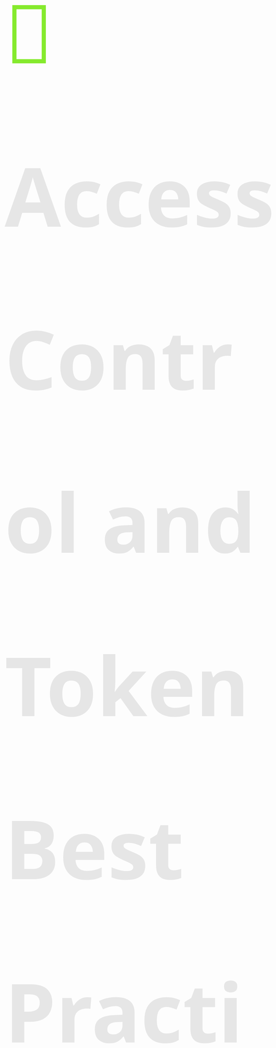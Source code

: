 <style>
  :root {
    /*--bg: #000000;*/
    --text: #e6e6e6;
    --muted: #a0aec0;
    --accent: #85EA2D;
    --accent-2: #6CBF00;
    --accent-3: #4CAF50;
    --success: #85EA2D;
    --warning: #F59E0B;
    --danger: #EF4444;
    --code-bg: #0d1117;
    --code-border: #2a2f36;
    --table-border: #2a2f36;
    --blockquote-bg: #0f1a12;
    --blockquote-border: #85EA2D;
  
  /* Force dark theme */
  :root { --bg: #121212; --text: #e6e6e6; --muted: #a0aec0; --accent: #85EA2D; --accent-2: #6CBF00; --accent-3: #4CAF50; --success: #85EA2D; --warning: #F59E0B; --danger: #EF4444; --code-bg: #0d1117; --code-border: #2a2f36; --table-border: #2a2f36; --blockquote-bg: #0f1a12; --blockquote-border: #85EA2D; }
  body { background: var(--bg); color: var(--text); font-family: "Segoe UI", system-ui, -apple-system, Roboto, "Helvetica Neue", Arial; font-size: 72px; line-height: 2.0; letter-spacing: 0.15px; }
  h1 { font-size: 4.5em; font-weight: 800; color: var(--text); margin-top: 0.6em; border-bottom: 2px solid var(--table-border); padding-bottom: 0.25em; }
  h2 { font-size: 3.6em; font-weight: 750; color: var(--accent); margin-top: 1.1em; }
  h3 { font-size: 2.8em; font-weight: 700; color: var(--accent-2); margin-top: 1em; }
  h4 { font-size: 2.2em; font-weight: 650; color: var(--accent-3); }
  p, li { font-weight: 500; }
  strong { font-weight: 800; color: var(--text); }
  em { color: var(--muted); }
  a { color: var(--accent); text-underline-offset: 3px; }
  ul, ol { margin: 0.5em 0 1em; }
  li { margin: 0.35em 0; }
  code { background: var(--code-bg); border: 1px solid var(--code-border); padding: 0.25em 0.55em; border-radius: 6px; font-size: 1.2em; }
  pre { background: var(--code-bg); border: 1px solid var(--code-border); padding: 1.2em; border-radius: 10px; overflow: auto; box-shadow: 0 4px 14px rgba(0,0,0,0.25); }
  pre code { background: transparent; border: 0; padding: 0; font-size: 1.2em; }
  table { width: 100%; border-collapse: collapse; margin: 1em 0; font-size: 1.2em; }
  th, td { border: 1px solid var(--table-border); padding: 10px 12px; text-align: left; }
  thead th { background: rgba(37, 99, 235, 0.08); color: var(--text); }
  tbody tr:nth-child(even) { background: rgba(148, 163, 184, 0.08); }
  blockquote { background: var(--blockquote-bg); border-left: 6px solid var(--blockquote-border); padding: 0.8em 1em; border-radius: 8px; color: var(--text); }
  .badge { display: inline-block; padding: 0.2em 0.6em; border-radius: 999px; font-size: 0.8em; font-weight: 700; }
  .badge.info { background: rgba(37,99,235,0.12); color: var(--accent); }
  .badge.success { background: rgba(16,185,129,0.12); color: var(--success); }
  .badge.warn { background: rgba(245,158,11,0.12); color: var(--warning); }
  .badge.danger { background: rgba(239,68,68,0.12); color: var(--danger); }
  .callout { border-left: 6px solid var(--accent); background: rgba(37,99,235,0.08); padding: 0.9em 1em; border-radius: 8px; margin: 1em 0; }
  .callout.warning { border-color: var(--warning); background: rgba(245,158,11,0.08); }
  .callout.success { border-color: var(--success); background: rgba(16,185,129,0.08); }
  .callout.danger { border-color: var(--danger); background: rgba(239,68,68,0.08); }
</style>
## 📘 **Access Control and Token Best Practices**

— Concise Playbook for Resource Servers and IAM —

## 🧭 **Contents**

- Token Generation
- Client Secret Handling
- Minimize DB Hits
- Extract Data from JWT
- Resource Checks
- Efficient DB Access
- Standardized Response Payload
- Logging Practices
- Client Types
- JWT Signing & Verification
- Client Credentials
- Token Content & Updates
- Key Management
- Takeaways

1. Token Generation

- Generate tokens only at the `/token` endpoint
- Do not create a new token for every API request

2. Client Secret Handling

- Never send client secrets in the body
- Use Authorization header (Basic) for client authentication
- Prefer `access_token + resourceId` instead of secrets in requests

3. Minimize DB Hits

- Put as much information as possible into the JWT to avoid frequent DB lookups
- JWT claims enable stateless validation

4. Extract Data from JWT

- Avoid sending `clientId`, `clientSecret`, or `username` in the body
- Extract from JWT claims instead

5. Resource Checks

- Do not rely on resource name alone
- Verify full attributes: id, name, action, url, type
- Use JWT claims when possible; fallback to DB/cache only if needed

6. Efficient DB Access

- Avoid loading entire collections and iterating in code
- Use repository queries to let the DB filter and check
- Always handle nulls safely

7. Standardized Response Payload

Use a structured decision model:

```json
{
  "decision": "Permit",
  "authenticated": true,
  "obligations": [{ "type": "reauth", "reason": "token_expiring" }],
  "advice": [{ "message": "Use scope invoice.read" }],
  "policyId": "rbac-resource-v3",
  "reason": "role lacks invoice:write"
}
```

8. Logging Practices

- Avoid leaking sensitive signals
- Keep private information secure

9. Client Types

- Distinguish public vs confidential clients
- Do not issue refresh tokens to public clients

JWT Signing & Verification

- Use RSA keys; keep private key in IAM, expose public key at `/jwks`
- Flow: IAM creates claims → signs JWT → resource servers verify with `/jwks`
- JWTs are Base64-encoded, not encrypted; clients can decode claims
- Typical access token lifetime: 5–15 minutes

Client Credentials

- Both `clientId` and `clientSecret` are generated by IAM
- `clientSecret` is used only at `/token` to obtain access/refresh/ID tokens

Token Content & Updates

- Include as much info in JWT as feasible to reduce DB hits
- Invalidate old tokens when permissions change; prompt clients to refresh
- Suggested approach:
  - ≤100 allowed resources → embed list in token (id, name, action, url, type, description)
  - >100 allowed resources → leave list empty; use DB/cache fallback

Key Management

- One IAM key pair is sufficient; no need per-client key pairs

Takeaways

- JWT enables stateless access control
- Resource servers can check allowed resources via token claims
- Combine JWT claims + DB/cache fallback for dynamic and large-scale access